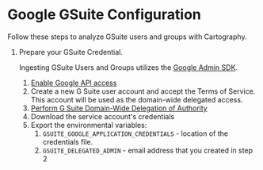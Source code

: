 # Google GSuite Configuration

Follow these steps to analyze GSuite users and groups with Cartography.

1.  Prepare your GSuite Credential.

    Ingesting GSuite Users and Groups utilizes the [Google Admin SDK](https://developers.google.com/admin-sdk/).

    1. [Enable Google API access](https://support.google.com/a/answer/60757?hl=en)
    1. Create a new G Suite user account and accept the Terms of Service. This account will be used as the domain-wide delegated access.
    1. [Perform G Suite Domain-Wide Delegation of Authority](https://developers.google.com/admin-sdk/directory/v1/guides/delegation)
    1.  Download the service account's credentials
    1.  Export the environmental variables:
        1. `GSUITE_GOOGLE_APPLICATION_CREDENTIALS` - location of the credentials file.
        1. `GSUITE_DELEGATED_ADMIN` - email address that you created in step 2

